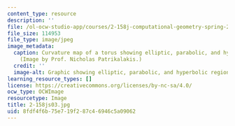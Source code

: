 ```yaml
---
content_type: resource
description: ''
file: /ol-ocw-studio-app/courses/2-158j-computational-geometry-spring-2003/8fdf4f6b75e719f287c46946c5a09062_2-158js03.jpg
file_size: 114953
file_type: image/jpeg
image_metadata:
  caption: Curvature map of a torus showing elliptic, parabolic, and hyperbolic regions.
    (Image by Prof. Nicholas Patrikalakis.)
  credit: ''
  image-alt: Graphic showing elliptic, parabolic, and hyperbolic regions.
learning_resource_types: []
license: https://creativecommons.org/licenses/by-nc-sa/4.0/
ocw_type: OCWImage
resourcetype: Image
title: 2-158js03.jpg
uid: 8fdf4f6b-75e7-19f2-87c4-6946c5a09062
---
```

